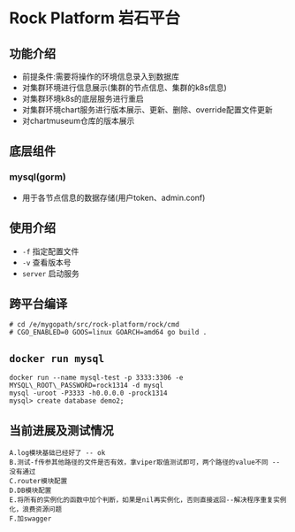 # Rock Platform 岩石平台
## 功能介绍
+ 前提条件:需要将操作的环境信息录入到数据库
+ 对集群环境进行信息展示(集群的节点信息、集群的k8s信息)
+ 对集群环境k8s的底层服务进行重启
+ 对集群环境chart服务进行版本展示、更新、删除、override配置文件更新
+ 对chartmuseum仓库的版本展示

## 底层组件
### mysql(gorm)
+ 用于各节点信息的数据存储(用户token、admin.conf)

## 使用介绍
+ `-f` 指定配置文件
+ `-v` 查看版本号
+ `server` 启动服务

## 跨平台编译
```
# cd /e/mygopath/src/rock-platform/rock/cmd
# CGO_ENABLED=0 GOOS=linux GOARCH=amd64 go build .
```

## `docker run mysql`
```
docker run --name mysql-test -p 3333:3306 -e MYSQL\_ROOT\_PASSWORD=rock1314 -d mysql
mysql -uroot -P3333 -h0.0.0.0 -prock1314
mysql> create database demo2;
```

## 当前进展及测试情况
```
A.log模块基础已经好了 -- ok
B.测试-f传参其他路径的文件是否有效，拿viper取值测试即可，两个路径的value不同 -- 没有通过
C.router模块配置
D.DB模块配置
E.将所有的实例化的函数中加个判断，如果是nil再实例化，否则直接返回--解决程序重复实例化，浪费资源问题
F.加swagger

```